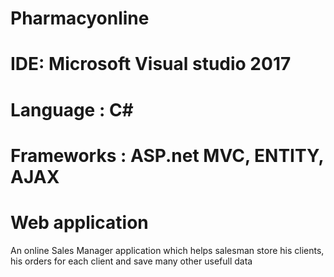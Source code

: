 # Pharmacyonline
# IDE: Microsoft Visual studio 2017
# Language : C#
# Frameworks : ASP.net MVC, ENTITY, AJAX
# Web application

An online Sales Manager application which helps salesman store his clients, his orders for each client 
and save many other usefull data
